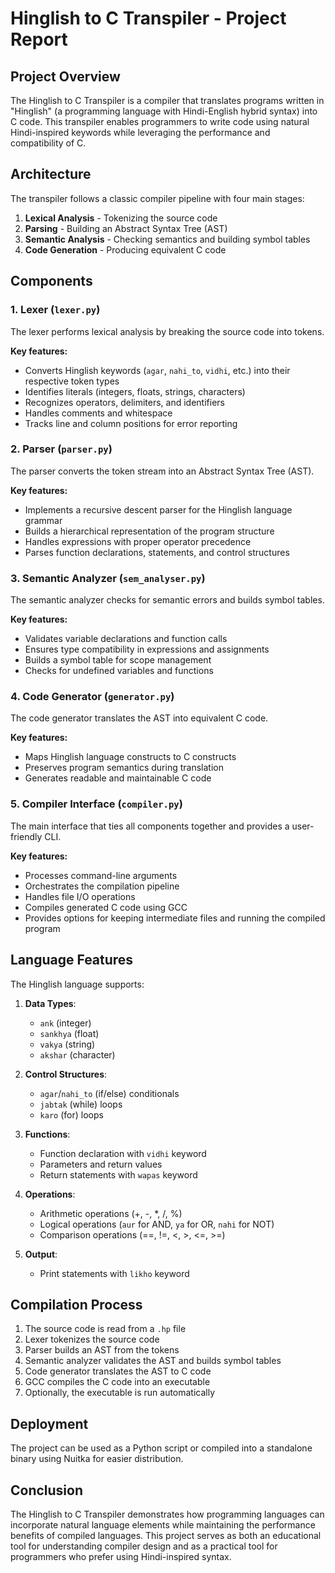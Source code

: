 # Hinglish to C Transpiler - Project Report

## Project Overview
The Hinglish to C Transpiler is a compiler that translates programs written in "Hinglish" (a programming language with Hindi-English hybrid syntax) into C code. This transpiler enables programmers to write code using natural Hindi-inspired keywords while leveraging the performance and compatibility of C.

## Architecture
The transpiler follows a classic compiler pipeline with four main stages:
1. **Lexical Analysis** - Tokenizing the source code
2. **Parsing** - Building an Abstract Syntax Tree (AST)
3. **Semantic Analysis** - Checking semantics and building symbol tables
4. **Code Generation** - Producing equivalent C code

## Components

### 1. Lexer (`lexer.py`)
The lexer performs lexical analysis by breaking the source code into tokens.

**Key features:**
- Converts Hinglish keywords (`agar`, `nahi_to`, `vidhi`, etc.) into their respective token types
- Identifies literals (integers, floats, strings, characters)
- Recognizes operators, delimiters, and identifiers
- Handles comments and whitespace
- Tracks line and column positions for error reporting

### 2. Parser (`parser.py`)
The parser converts the token stream into an Abstract Syntax Tree (AST).

**Key features:**
- Implements a recursive descent parser for the Hinglish language grammar
- Builds a hierarchical representation of the program structure
- Handles expressions with proper operator precedence
- Parses function declarations, statements, and control structures

### 3. Semantic Analyzer (`sem_analyser.py`)
The semantic analyzer checks for semantic errors and builds symbol tables.

**Key features:**
- Validates variable declarations and function calls
- Ensures type compatibility in expressions and assignments
- Builds a symbol table for scope management
- Checks for undefined variables and functions

### 4. Code Generator (`generator.py`)
The code generator translates the AST into equivalent C code.

**Key features:**
- Maps Hinglish language constructs to C constructs
- Preserves program semantics during translation
- Generates readable and maintainable C code

### 5. Compiler Interface (`compiler.py`)
The main interface that ties all components together and provides a user-friendly CLI.

**Key features:**
- Processes command-line arguments
- Orchestrates the compilation pipeline
- Handles file I/O operations
- Compiles generated C code using GCC
- Provides options for keeping intermediate files and running the compiled program

## Language Features
The Hinglish language supports:

1. **Data Types**:
   - `ank` (integer)
   - `sankhya` (float)
   - `vakya` (string)
   - `akshar` (character)

2. **Control Structures**:
   - `agar`/`nahi_to` (if/else) conditionals
   - `jabtak` (while) loops
   - `karo` (for) loops

3. **Functions**:
   - Function declaration with `vidhi` keyword
   - Parameters and return values
   - Return statements with `wapas` keyword

4. **Operations**:
   - Arithmetic operations (+, -, *, /, %)
   - Logical operations (`aur` for AND, `ya` for OR, `nahi` for NOT)
   - Comparison operations (==, !=, <, >, <=, >=)

5. **Output**:
   - Print statements with `likho` keyword

## Compilation Process
1. The source code is read from a `.hp` file
2. Lexer tokenizes the source code
3. Parser builds an AST from the tokens
4. Semantic analyzer validates the AST and builds symbol tables
5. Code generator translates the AST to C code
6. GCC compiles the C code into an executable
7. Optionally, the executable is run automatically

## Deployment
The project can be used as a Python script or compiled into a standalone binary using Nuitka for easier distribution.

## Conclusion
The Hinglish to C Transpiler demonstrates how programming languages can incorporate natural language elements while maintaining the performance benefits of compiled languages. This project serves as both an educational tool for understanding compiler design and as a practical tool for programmers who prefer using Hindi-inspired syntax.
